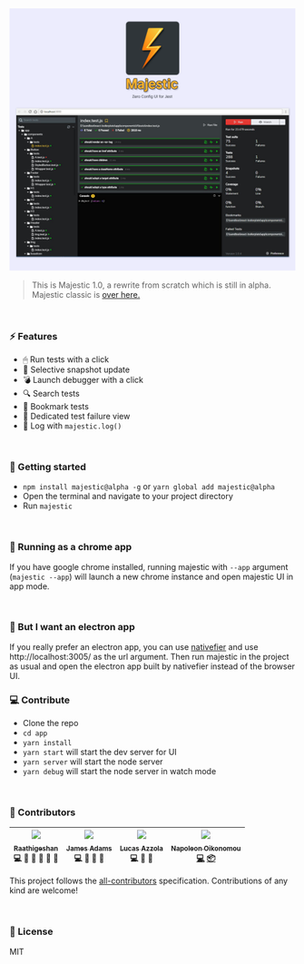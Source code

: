 <img src="./logo/Splash.png" />

> This is Majestic 1.0, a rewrite from scratch which is still in alpha. Majestic classic is [over here.](https://github.com/Raathigesh/majestic/tree/master)

<br />

### ⚡ Features

- 🖱 Run tests with a click
- 📸 Selective snapshot update
- 💣 Launch debugger with a click
- 🔍 Search tests
- 🔖 Bookmark tests
- 🐞 Dedicated test failure view
- 📜 Log with `majestic.log()`

<br />

### 🚀 Getting started

- `npm install majestic@alpha -g` or `yarn global add majestic@alpha`
- Open the terminal and navigate to your project directory
- Run `majestic`

<br />

### 🔲 Running as a chrome app

If you have google chrome installed, running majestic with `--app` argument (`majestic --app`) will launch a new chrome instance and open majestic UI in app mode.

<br />

### 🍄 But I want an electron app

If you really prefer an electron app, you can use [nativefier](https://github.com/jiahaog/nativefier) and use http://localhost:3005/ as the url argument. Then run majestic in the project as usual and open the electron app built by nativefier instead of the browser UI.

### 💻 Contribute

- Clone the repo
- `cd app`
- `yarn install`
- `yarn start` will start the dev server for UI
- `yarn server` will start the node server
- `yarn debug` will start the node server in watch mode

<br />

### 🌠 Contributors

  <!-- ALL-CONTRIBUTORS-LIST:START - Do not remove or modify this section -->

| [<img src="https://avatars2.githubusercontent.com/u/3108160?s=460&v=4" width="100px;"/><br /><sub>Raathigeshan</sub>](https://twitter.com/Raathigesh)<br />💻 📖 💬 👀 🤔 🎨 | [<img src="https://avatars0.githubusercontent.com/u/9067274?s=400&v=4" width="100px;"/><br /><sub>James Adams</sub>](https://twitter.com/jamesadams0)<br />💻 🐛 📖 🤔 | [<img src="https://avatars2.githubusercontent.com/u/1297597?s=460&v=4" width="100px;"/><br /><sub>Lucas Azzola</sub>](https://twitter.com/lucasazzola)<br />💻 👀 🤔 | [<img src="https://avatars1.githubusercontent.com/u/13363433?v=4" width="100px;"/><br /><sub><b>Napoleon Oikonomou</b></sub>](https://iamnapo.me)<br />[💻](https://github.com/Raathigesh/majestic/commits?author=iamnapo "Code") [📦](https://github.com/caskroom/homebrew-cask/blob/master/Casks/majestic.rb "Packaging/porting to new platform") |
| :--------------------------------------------------------------------------------------------------------------------------------------------------------------------------: | :--------------------------------------------------------------------------------------------------------------------------------------------------------------------: | :------------------------------------------------------------------------------------------------------------------------------------------------------------------: | :-------------------------------------------------------------------------------------------------------------------------------------------------------------------------------------------------------------------------------------------------------------------------------------------------------------------------------------------------: |


<!-- ALL-CONTRIBUTORS-LIST:END -->

This project follows the [all-contributors](https://github.com/kentcdodds/all-contributors) specification.
Contributions of any kind are welcome!

<br />

### 🔵 License

MIT
